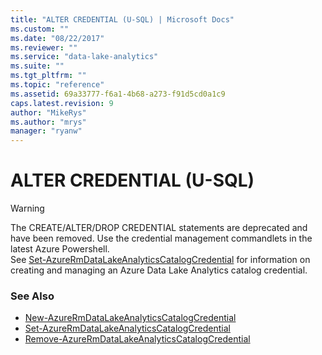 ```yaml
---
title: "ALTER CREDENTIAL (U-SQL) | Microsoft Docs"
ms.custom: ""
ms.date: "08/22/2017"
ms.reviewer: ""
ms.service: "data-lake-analytics"
ms.suite: ""
ms.tgt_pltfrm: ""
ms.topic: "reference"
ms.assetid: 69a33777-f6a1-4b68-a273-f91d5cd0a1c9
caps.latest.revision: 9
author: "MikeRys"
ms.author: "mrys"
manager: "ryanw"
---
```

# ALTER CREDENTIAL (U-SQL)
> [!WARNING] 
> The CREATE/ALTER/DROP CREDENTIAL statements are deprecated and have been removed. Use the credential management commandlets in the latest Azure Powershell.   
> See [Set-AzureRmDataLakeAnalyticsCatalogCredential](https://docs.microsoft.com/powershell/resourcemanager/azurerm.datalakeanalytics/v2.3.0/set-azurermdatalakeanalyticscatalogcredential) for information on creating and managing an Azure Data Lake Analytics catalog credential.


### See Also
* [New-AzureRmDataLakeAnalyticsCatalogCredential](https://docs.microsoft.com/powershell/module/azurerm.datalakeanalytics/new-azurermdatalakeanalyticscatalogcredential?view=azurermps-4.3.1)
* [Set-AzureRmDataLakeAnalyticsCatalogCredential](https://docs.microsoft.com/powershell/module/azurerm.datalakeanalytics/set-azurermdatalakeanalyticscatalogcredential?view=azurermps-4.3.1)
* [Remove-AzureRmDataLakeAnalyticsCatalogCredential](https://docs.microsoft.com/powershell/module/azurerm.datalakeanalytics/remove-azurermdatalakeanalyticscatalogcredential?view=azurermps-4.3.1)

